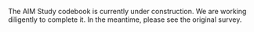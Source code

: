 The AIM Study codebook is currently under construction. We are working diligently to complete it. In the meantime, please see the original survey.
 
